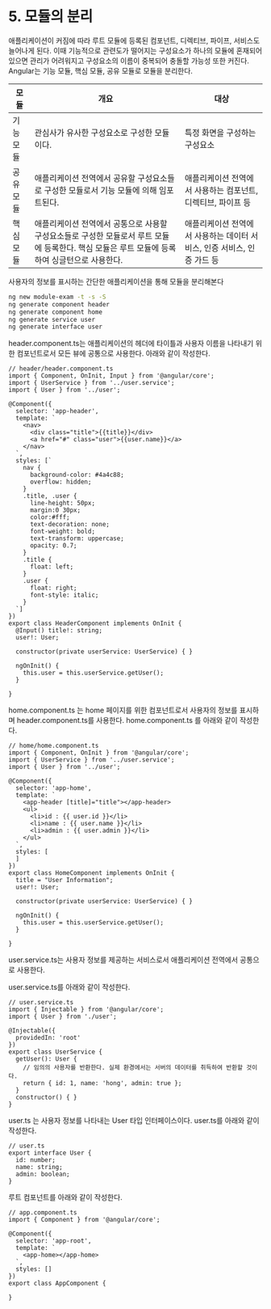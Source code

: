 # 5. 모듈의 분리

애플리케이션이 커짐에 따라 루트 모듈에 등록된 컴포넌트, 디렉티브, 파이프, 서비스도 늘어나게 된다. 이때 기능적으로 관련도가 떨어지는 구성요소가 하나의 모듈에 혼재되어 있으면 관리가 어려워지고 구성요소의 이름이 중복되어 충돌할 가능성 또한 커진다. Angular는 기능 모듈, 핵심 모듈, 공유 모듈로 모듈을 분리한다.

| 모듈      | 개요                                                         | 대상                                                         |
| --------- | ------------------------------------------------------------ | ------------------------------------------------------------ |
| 기능 모듈 | 관심사가 유사한 구성요소로 구성한 모듈이다.                  | 특정 화면을 구성하는 구성요소                                |
| 공유 모듈 | 애플리케이션 전역에서 공유할 구성요소들로 구성한 모듈로서 기능 모듈에 의해 임포트된다. | 애플리케이션 전역에서 사용하는 컴포넌트, 디렉티브, 파이프 등 |
| 핵심 모듈 | 애플리케이션 전역에서 공통으로 사용할 구성요소들로 구성한 모듈로서 루트 모듈에 등록한다. 핵심 모듈은 루트 모듈에 등록하여 싱글턴으로 사용한다. | 애플리케이션 전역에서 사용하는 데이터 서비스, 인증 서비스, 인증 가드 등 |

사용자의 정보를 표시하는 간단한 애플리케이션을 통해 모듈을 분리해본다

```bash
ng new module-exam -t -s -S
ng generate component header
ng generate component home
ng generate service user
ng generate interface user
```

header.component.ts는 애플리케이션의 헤더에 타이틀과 사용자 이름을 나타내기 위한 컴포넌트로서 모든 뷰에 공통으로 사용한다. 아래와 같이 작성한다.

```tsx
// header/header.component.ts
import { Component, OnInit, Input } from '@angular/core';
import { UserService } from '../user.service';
import { User } from '../user';

@Component({
  selector: 'app-header',
  template: `
    <nav>
      <div class="title">{{title}}</div>
      <a href="#" class="user">{{user.name}}</a>
    </nav>
  `,
  styles: [`
    nav {
      background-color: #4a4c88;
      overflow: hidden;
    }
    .title, .user {
      line-height: 50px;
      margin:0 30px;
      color:#fff;
      text-decoration: none;
      font-weight: bold;
      text-transform: uppercase;
      opacity: 0.7;
    }
    .title {
      float: left;
    }
    .user {
      float: right;
      font-style: italic;
    }
  `]
})
export class HeaderComponent implements OnInit {
  @Input() title!: string;
  user!: User;

  constructor(private userService: UserService) { }

  ngOnInit() {
    this.user = this.userService.getUser();
  }

}
```

home.component.ts 는 home 페이지를 위한 컴포넌트로서 사용자의 정보를 표시하며 header.component.ts를 사용한다. home.component.ts 를 아래와 같이 작성한다.

```tsx
// home/home.component.ts
import { Component, OnInit } from '@angular/core';
import { UserService } from '../user.service';
import { User } from '../user';

@Component({
  selector: 'app-home',
  template: `
    <app-header [title]="title"></app-header>
    <ul>
      <li>id : {{ user.id }}</li>
      <li>name : {{ user.name }}</li>
      <li>admin : {{ user.admin }}</li>
    </ul>
  `,
  styles: [
  ]
})
export class HomeComponent implements OnInit {
  title = "User Information";
  user!: User;

  constructor(private userService: UserService) { }

  ngOnInit() {
    this.user = this.userService.getUser();
  }

}
```

user.service.ts는 사용자 정보를 제공하는 서비스로서 애플리케이션 전역에서 공통으로 사용한다.

user.service.ts를 아래와 같이 작성한다.

```tsx
// user.service.ts
import { Injectable } from '@angular/core';
import { User } from './user';

@Injectable({
  providedIn: 'root'
})
export class UserService {
  getUser(): User {
    // 임의의 사용자를 반환한다. 실제 환경에서는 서버의 데이터를 취득하여 반환할 것이다.
    return { id: 1, name: 'hong', admin: true };
  }
  constructor() { }
}
```

user.ts 는 사용자 정보를 나타내는 User 타입 인터페이스이다. user.ts를 아래와 같이 작성한다.

```tsx
// user.ts
export interface User {
  id: number;
  name: string;
  admin: boolean;
}
```

루트 컴포넌트를 아래와 같이 작성한다.

```tsx
// app.component.ts
import { Component } from '@angular/core';

@Component({
  selector: 'app-root',
  template: `
    <app-home></app-home>
  `,
  styles: []
})
export class AppComponent {

}
```

